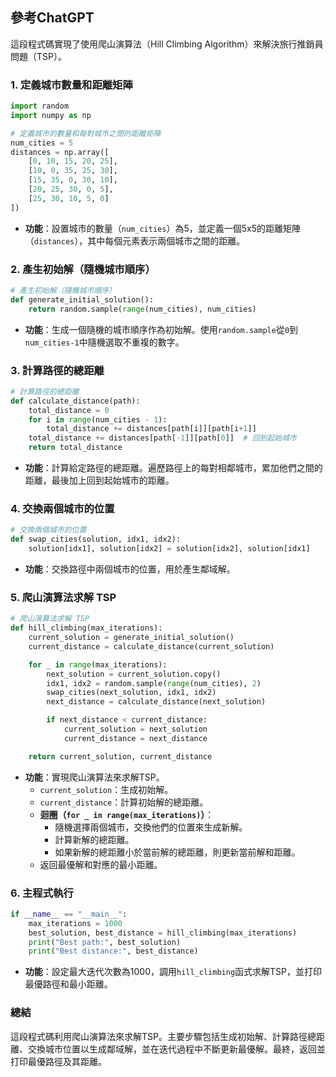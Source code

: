 ## 參考ChatGPT
這段程式碼實現了使用爬山演算法（Hill Climbing Algorithm）來解決旅行推銷員問題（TSP）。

### 1. 定義城市數量和距離矩陣
```python
import random
import numpy as np

# 定義城市的數量和每對城市之間的距離矩陣
num_cities = 5
distances = np.array([
    [0, 10, 15, 20, 25],
    [10, 0, 35, 25, 30],
    [15, 35, 0, 30, 10],
    [20, 25, 30, 0, 5],
    [25, 30, 10, 5, 0]
])
```
- **功能**：設置城市的數量（`num_cities`）為5，並定義一個5x5的距離矩陣（`distances`），其中每個元素表示兩個城市之間的距離。

### 2. 產生初始解（隨機城市順序）
```python
# 產生初始解（隨機城市順序）
def generate_initial_solution():
    return random.sample(range(num_cities), num_cities)
```
- **功能**：生成一個隨機的城市順序作為初始解。使用`random.sample`從`0`到`num_cities-1`中隨機選取不重複的數字。

### 3. 計算路徑的總距離
```python
# 計算路徑的總距離
def calculate_distance(path):
    total_distance = 0
    for i in range(num_cities - 1):
        total_distance += distances[path[i]][path[i+1]]
    total_distance += distances[path[-1]][path[0]]  # 回到起始城市
    return total_distance
```
- **功能**：計算給定路徑的總距離。遍歷路徑上的每對相鄰城市，累加他們之間的距離，最後加上回到起始城市的距離。

### 4. 交換兩個城市的位置
```python
# 交換兩個城市的位置
def swap_cities(solution, idx1, idx2):
    solution[idx1], solution[idx2] = solution[idx2], solution[idx1]
```
- **功能**：交換路徑中兩個城市的位置，用於產生鄰域解。

### 5. 爬山演算法求解 TSP
```python
# 爬山演算法求解 TSP
def hill_climbing(max_iterations):
    current_solution = generate_initial_solution()
    current_distance = calculate_distance(current_solution)

    for _ in range(max_iterations):
        next_solution = current_solution.copy()
        idx1, idx2 = random.sample(range(num_cities), 2)
        swap_cities(next_solution, idx1, idx2)
        next_distance = calculate_distance(next_solution)

        if next_distance < current_distance:
            current_solution = next_solution
            current_distance = next_distance

    return current_solution, current_distance
```
- **功能**：實現爬山演算法來求解TSP。
  - `current_solution`：生成初始解。
  - `current_distance`：計算初始解的總距離。
  - **迴圈（`for _ in range(max_iterations)`）**：
    - 隨機選擇兩個城市，交換他們的位置來生成新解。
    - 計算新解的總距離。
    - 如果新解的總距離小於當前解的總距離，則更新當前解和距離。
  - 返回最優解和對應的最小距離。

### 6. 主程式執行
```python
if __name__ == "__main__":
    max_iterations = 1000
    best_solution, best_distance = hill_climbing(max_iterations)
    print("Best path:", best_solution)
    print("Best distance:", best_distance)
```
- **功能**：設定最大迭代次數為1000，調用`hill_climbing`函式求解TSP，並打印最優路徑和最小距離。

### 總結
這段程式碼利用爬山演算法來求解TSP。主要步驟包括生成初始解、計算路徑總距離、交換城市位置以生成鄰域解，並在迭代過程中不斷更新最優解。最終，返回並打印最優路徑及其距離。
